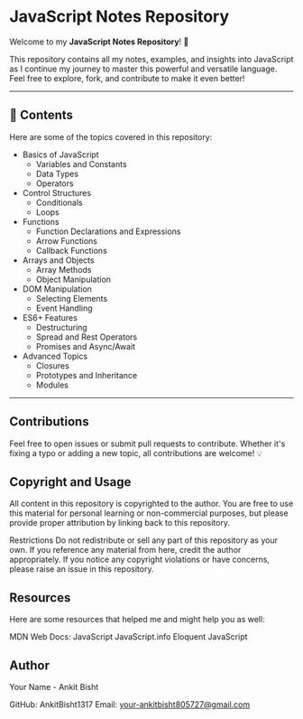 # JavaScript Notes Repository

Welcome to my **JavaScript Notes Repository**! 🚀

This repository contains all my notes, examples, and insights into JavaScript as I continue my journey to master this powerful and versatile language. Feel free to explore, fork, and contribute to make it even better!

---

## 📝 Contents
Here are some of the topics covered in this repository:
- Basics of JavaScript
  - Variables and Constants
  - Data Types
  - Operators
- Control Structures
  - Conditionals
  - Loops
- Functions
  - Function Declarations and Expressions
  - Arrow Functions
  - Callback Functions
- Arrays and Objects
  - Array Methods
  - Object Manipulation
- DOM Manipulation
  - Selecting Elements
  - Event Handling
- ES6+ Features
  - Destructuring
  - Spread and Rest Operators
  - Promises and Async/Await
- Advanced Topics
  - Closures
  - Prototypes and Inheritance
  - Modules

---
 ## Contributions
Feel free to open issues or submit pull requests to contribute. Whether it's fixing a typo or adding a new topic, all contributions are welcome! 💡

## Copyright and Usage
All content in this repository is copyrighted to the author.
You are free to use this material for personal learning or non-commercial purposes, but please provide proper attribution by linking back to this repository.

Restrictions
Do not redistribute or sell any part of this repository as your own.
If you reference any material from here, credit the author appropriately.
If you notice any copyright violations or have concerns, please raise an issue in this repository.

## Resources
Here are some resources that helped me and might help you as well:

MDN Web Docs: JavaScript
JavaScript.info
Eloquent JavaScript


## Author
Your Name - Ankit Bisht

GitHub: AnkitBisht1317
Email: your-ankitbisht805727@gmail.com

